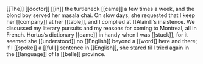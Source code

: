 [[The]] [[doctor]] [[in]] the turtleneck [[came]] a few times a week, and the blond boy served her masala chai. On slow days, she requested that I keep her [[company]] at her [[table]], and I complied at [[Alain]]’s insistence. We discussed my literary pursuits and my reasons for coming to Montreal, all in French. Hortus’s dictionary [[came]] in handy when I was [[stuck]], for it seemed she [[understood]] no [[English]] beyond a [[word]] here and there; if I [[spoke]] a [[full]] sentence in [[English]], she stared til I tried again in the [[language]] of la [[belle]] province.